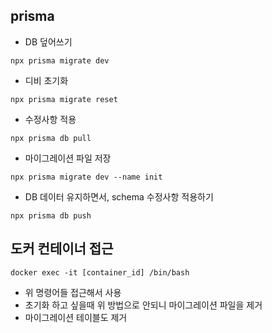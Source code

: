 ## prisma
- DB 덮어쓰기
```
npx prisma migrate dev
```
- 디비 초기화
```
npx prisma migrate reset
```
- 수정사항 적용
```
npx prisma db pull
```
- 마이그레이션 파일 저장
```
npx prisma migrate dev --name init
```
- DB 데이터 유지하면서, schema 수정사항 적용하기
```
npx prisma db push
```

## 도커 컨테이너 접근
```shell
docker exec -it [container_id] /bin/bash 
```
- 위 명령어들 접근해서 사용
- 초기화 하고 싶을때 위 방법으로 안되니 마이그레이션 파일을 제거
- 마이그레이션 테이블도 제거
